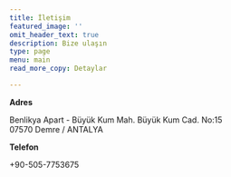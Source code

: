 ```yaml
---
title: İletişim
featured_image: ''
omit_header_text: true
description: Bize ulaşın
type: page
menu: main
read_more_copy: Detaylar

---
```


**Adres**

Benlikya Apart - Büyük Kum Mah. Büyük Kum Cad. No:15 <br>
07570 Demre / ANTALYA

**Telefon**

+90-505-7753675

